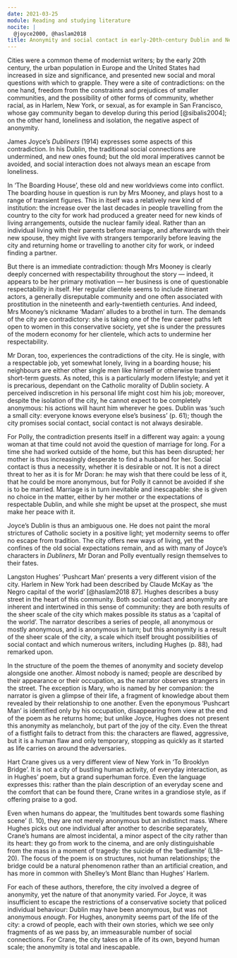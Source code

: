 ```yaml
---
date: 2021-03-25
module: Reading and studying literature
nocite: |
  @joyce2000, @haslam2018
title: Anonymity and social contact in early-20th-century Dublin and New York
---
```


Cities were a common theme of modernist writers; by the early 20th century, the urban population in Europe and the United States had increased in size and significance, and presented new social and moral questions with which to grapple. They were a site of contradictions: on the one hand, freedom from the constraints and prejudices of smaller communities, and the possibility of other forms of community, whether racial, as in Harlem, New York, or sexual, as for example in San Francisco, whose gay community began to develop during this period [@sibalis2004]; on the other hand, loneliness and isolation, the negative aspect of anonymity.

James Joyce’s _Dubliners_ (1914) expresses some aspects of this contradiction. In his Dublin, the traditional social connections are undermined, and new ones found; but the old moral imperatives cannot be avoided, and social interaction does not always mean an escape from loneliness.

In ‘The Boarding House’, these old and new worldviews come into conflict. The boarding house in question is run by Mrs Mooney, and plays host to a range of transient figures. This in itself was a relatively new kind of institution: the increase over the last decades in people travelling from the country to the city for work had produced a greater need for new kinds of living arrangements, outside the nuclear family ideal. Rather than an individual living with their parents before marriage, and afterwards with their new spouse, they might live with strangers temporarily before leaving the city and returning home or travelling to another city for work, or indeed finding a partner.

But there is an immediate contradiction: though Mrs Mooney is clearly deeply concerned with respectability throughout the story — indeed, it appears to be her primary motivation — her business is one of questionable respectability in itself. Her regular clientele seems to include itinerant actors, a generally disreputable community and one often associated with prostitution in the nineteenth and early-twentieth centuries. And indeed, Mrs Mooney’s nickname ‘Madam’ alludes to a brothel in turn. The demands of the city are contradictory: she is taking one of the few career paths left open to women in this conservative society, yet she is under the pressures of the modern economy for her clientele, which acts to undermine her respectability.

Mr Doran, too, experiences the contradictions of the city. He is single, with a respectable job, yet somewhat lonely, living in a boarding house; his neighbours are either other single men like himself or otherwise transient short-term guests. As noted, this is a particularly modern lifestyle; and yet it is precarious, dependant on the Catholic morality of Dublin society. A perceived indiscretion in his personal life might cost him his job; moreover, despite the isolation of the city, he cannot expect to be completely anonymous: his actions will haunt him wherever he goes. Dublin was ‘such a small city: everyone knows everyone else’s business’ (p. 61); though the city promises social contact, social contact is not always desirable.

For Polly, the contradiction presents itself in a different way again: a young woman at that time could not avoid the question of marriage for long. For a time she had worked outside of the home, but this has been disrupted; her mother is thus increasingly desperate to find a husband for her. Social contact is thus a necessity, whether it is desirable or not. It is not a direct threat to her as it is for Mr Doran: he may wish that there could be less of it, that he could be more anonymous, but for Polly it cannot be avoided if she is to be married. Marriage is in turn inevitable and inescapable: she is given no choice in the matter, either by her mother or the expectations of respectable Dublin, and while she might be upset at the prospect, she must make her peace with it.

Joyce’s Dublin is thus an ambiguous one. He does not paint the moral strictures of Catholic society in a positive light; yet modernity seems to offer no escape from tradition. The city offers new ways of living, yet the confines of the old social expectations remain, and as with many of Joyce’s characters in _Dubliners_, Mr Doran and Polly eventually resign themselves to their fates.

Langston Hughes’ ‘Pushcart Man’ presents a very different vision of the city. Harlem in New York had been described by Claude McKay as ‘the Negro capital of the world’ [@haslam2018 87]. Hughes describes a busy street in the heart of this community. Both social contact and anonymity are inherent and intertwined in this sense of community: they are both results of the sheer scale of the city which makes possible its status as a ‘capital of the world’. The narrator describes a series of people, all anonymous or mostly anonymous, and is anonymous in turn; but this anonymity is a result of the sheer scale of the city, a scale which itself brought possibilities of social contact and which numerous writers, including Hughes (p. 88), had remarked upon.

In the structure of the poem the themes of anonymity and society develop alongside one another. Almost nobody is named; people are described by their appearance or their occupation, as the narrator observes strangers in the street. The exception is Mary, who is named by her companion: the narrator is given a glimpse of their life, a fragment of knowledge about them revealed by their relationship to one another. Even the eponymous ‘Pushcart Man’ is identified only by his occupation, disappearing from view at the end of the poem as he returns home; but unlike Joyce, Hughes does not present this anonymity as melancholy, but part of the joy of the city. Even the threat of a fistfight fails to detract from this: the characters are flawed, aggressive, but it is a human flaw and only temporary, stopping as quickly as it started as life carries on around the adversaries.

Hart Crane gives us a very different view of New York in ‘To Brooklyn Bridge’. It is not a city of bustling human activity, of everyday interaction, as in Hughes’ poem, but a grand superhuman force. Even the language expresses this: rather than the plain description of an everyday scene and the comfort that can be found there, Crane writes in a grandiose style, as if offering praise to a god.

Even when humans do appear, the ‘multitudes bent towards some flashing scene’ (l. 10), they are not merely anonymous but an indistinct mass. Where Hughes picks out one individual after another to describe separately, Crane’s humans are almost incidental, a minor aspect of the city rather than its heart: they go from work to the cinema, and are only distinguishable from the mass in a moment of tragedy: the suicide of the ‘bedlamite’ (L18–20). The focus of the poem is on structures, not human relationships; the bridge could be a natural phenomenon rather than an artificial creation, and has more in common with Shelley’s Mont Blanc than Hughes’ Harlem.

For each of these authors, therefore, the city involved a degree of anonymity, yet the nature of that anonymity varied. For Joyce, it was insufficient to escape the restrictions of a conservative society that policed individual behaviour: Dublin may have been anonymous, but was not anonymous _enough_. For Hughes, anonymity seems part of the life of the city: a crowd of people, each with their own stories, which we see only fragments of as we pass by, an immeasurable number of social connections. For Crane, the city takes on a life of its own, beyond human scale; the anonymity is total and inescapable.
